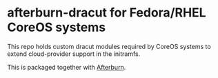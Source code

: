 # afterburn-dracut for Fedora/RHEL CoreOS systems

This repo holds custom dracut modules required by CoreOS systems to extend cloud-provider support in the initramfs.

This is packaged together with [Afterburn][afterburn].

[afterburn]: https://github.com/coreos/afterburn
